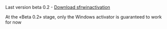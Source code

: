Last version beta 0.2 - [Download sfrwinactivation](https://github.com/FoxesRipper/sfrwinactivation/releases/tag/sfrwinactivation-win-11/sfrwinactivation.exe)

At the «Beta 0.2» stage, only the Windows activator is guaranteed to work for now
